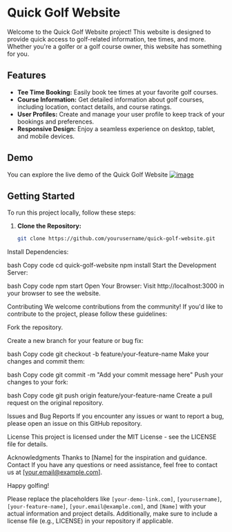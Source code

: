 # Quick Golf Website

Welcome to the Quick Golf Website project! This website is designed to provide quick access to golf-related information, tee times, and more. Whether you're a golfer or a golf course owner, this website has something for you.

## Features

- **Tee Time Booking:** Easily book tee times at your favorite golf courses.
- **Course Information:** Get detailed information about golf courses, including location, contact details, and course ratings.
- **User Profiles:** Create and manage your user profile to keep track of your bookings and preferences.
- **Responsive Design:** Enjoy a seamless experience on desktop, tablet, and mobile devices.

## Demo

You can explore the live demo of the Quick Golf Website [![image](https://github.com/Meizzosama/QuickGolf/assets/100303780/3dd76c80-6375-4fdc-86d2-8cf9ea499fb6)](https://i.ibb.co/Hqgkk1Z/web1.png)


## Getting Started

To run this project locally, follow these steps:

1. **Clone the Repository:**
   ```bash
   git clone https://github.com/yourusername/quick-golf-website.git
Install Dependencies:

bash
Copy code
cd quick-golf-website
npm install
Start the Development Server:

bash
Copy code
npm start
Open Your Browser:
Visit http://localhost:3000 in your browser to see the website.

Contributing
We welcome contributions from the community! If you'd like to contribute to the project, please follow these guidelines:

Fork the repository.

Create a new branch for your feature or bug fix:

bash
Copy code
git checkout -b feature/your-feature-name
Make your changes and commit them:

bash
Copy code
git commit -m "Add your commit message here"
Push your changes to your fork:

bash
Copy code
git push origin feature/your-feature-name
Create a pull request on the original repository.

Issues and Bug Reports
If you encounter any issues or want to report a bug, please open an issue on this GitHub repository.

License
This project is licensed under the MIT License - see the LICENSE file for details.

Acknowledgments
Thanks to [Name] for the inspiration and guidance.
Contact
If you have any questions or need assistance, feel free to contact us at [your.email@example.com].

Happy golfing!

Please replace the placeholders like `[your-demo-link.com]`, `[yourusername]`, `[your-feature-name]`, `[your.email@example.com]`, and `[Name]` with your actual information and project details. Additionally, make sure to include a license file (e.g., LICENSE) in your repository if applicable.
